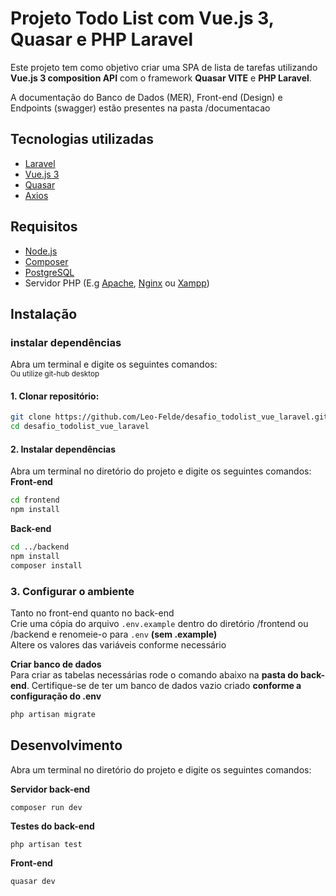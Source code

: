 # Projeto Todo List com Vue.js 3, Quasar e PHP Laravel

Este projeto tem como objetivo criar uma SPA de lista de tarefas utilizando **Vue.js 3 composition API** com o framework **Quasar VITE** e **PHP Laravel**.
<p> A documentação do Banco de Dados (MER), Front-end (Design) e Endpoints (swagger) estão presentes na pasta /documentacao </p>

## Tecnologias utilizadas
<ul>
  <li>
    <a href="https://laravel.com/">Laravel</a>
  </li>
  <li>
    <a href="https://vuejs.org/guide/introduction.html">Vue.js 3</a>
  </li>
  <li>
    <a href="https://quasar.dev/">Quasar</a>
  </li>
  <li>
    <a href="https://axios-http.com/">Axios</a>
  </li>
</ul>

## Requisitos
- [Node.js](https://nodejs.org/en/download)
- [Composer](https://getcomposer.org/)
- [PostgreSQL](https://www.postgresql.org/)
- Servidor PHP (E.g [Apache](https://httpd.apache.org/), [Nginx](https://nginx.org/) ou [Xampp](https://www.apachefriends.org/pt_br/index.html))

## Instalação
### instalar dependências
Abra um terminal e digite os seguintes comandos:</br>
<sub>Ou utilize git-hub desktop</sub>
#### 1. Clonar repositório:
   ```bash
   git clone https://github.com/Leo-Felde/desafio_todolist_vue_laravel.git
   cd desafio_todolist_vue_laravel
   ```

#### 2. Instalar dependências
Abra um terminal no diretório do projeto e digite os seguintes comandos:</br>
**Front-end**
   ```bash
   cd frontend
npm install
   ```

**Back-end**
   ```bash
   cd ../backend
npm install
composer install
   ```
   
### 3. Configurar o ambiente
Tanto no front-end quanto no back-end </br>
Crie uma cópia do arquivo `.env.example` dentro do diretório /frontend ou /backend e renomeie-o para `.env` **(sem .example)** <br>
Altere os valores das variáveis conforme necessário
   
**Criar banco de dados**<br/>
Para criar as tabelas necessárias rode o comando abaixo na **pasta do back-end**. Certifique-se de ter um banco de dados vazio criado **conforme a configuração do .env**
```bash
php artisan migrate  
```
   
## Desenvolvimento
Abra um terminal no diretório do projeto e digite os seguintes comandos:</br>

**Servidor back-end**
```
composer run dev
```

**Testes do back-end**
```
php artisan test  
```

**Front-end**
```
quasar dev
```
